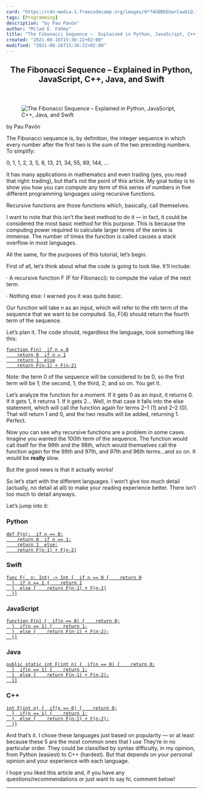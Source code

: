 ```yaml
---
card: "https://cdn-media-1.freecodecamp.org/images/0*74G0BbEUwrCaw8iQ."
tags: [Programming]
description: "by Pau Pavón"
author: "Milad E. Fahmy"
title: "The Fibonacci Sequence –  Explained in Python, JavaScript, C++, Java, and Swift"
created: "2021-08-16T15:36:22+02:00"
modified: "2021-08-16T15:36:22+02:00"
---
```

<div class="site-wrapper">
<main id="site-main" class="site-main outer">
<div class="inner">
<article class="post-full post tag-programming tag-coding tag-javascript tag-python tag-tech ">
<header class="post-full-header">
<h1 class="post-full-title">The Fibonacci Sequence –  Explained in Python, JavaScript, C++, Java, and Swift</h1>
</header>
<figure class="post-full-image">
<picture>
<source media="(max-width: 700px)" sizes="1px" srcset="data:image/gif;base64,R0lGODlhAQABAIAAAAAAAP///yH5BAEAAAAALAAAAAABAAEAAAIBRAA7 1w">
<source media="(min-width: 701px)" sizes="(max-width: 800px) 400px,
(max-width: 1170px) 700px,
1400px" srcset="https://cdn-media-1.freecodecamp.org/images/0*74G0BbEUwrCaw8iQ. 300w,
https://cdn-media-1.freecodecamp.org/images/0*74G0BbEUwrCaw8iQ. 600w,
https://cdn-media-1.freecodecamp.org/images/0*74G0BbEUwrCaw8iQ. 1000w,
https://cdn-media-1.freecodecamp.org/images/0*74G0BbEUwrCaw8iQ. 2000w">
<img onerror="this.style.display='none'" src="https://cdn-media-1.freecodecamp.org/images/0*74G0BbEUwrCaw8iQ." alt="The Fibonacci Sequence –  Explained in Python, JavaScript, C++, Java, and Swift">
</picture>
</figure>
<section class="post-full-content">
<div class="post-content medium-migrated-article">
<p>by Pau Pavón</p><p>The Fibonacci sequence is, by definition, the integer sequence in which every number after the first two is the sum of the two preceding numbers. To simplify:</p><p>0, 1, 1, 2, 3, 5, 8, 13, 21, 34, 55, 89, 144, …</p><p>It has many applications in mathematics and even trading (yes, you read that right: trading), but that’s not the point of this article. My goal today is to show you how you can compute any term of this series of numbers in five different programming languages using recursive functions.</p><p>Recursive functions are those functions which, basically, call themselves.</p><p>I want to note that this isn’t the best method to do it — in fact, it could be considered the most basic method for this purpose. This is because the computing power required to calculate larger terms of the series is immense. The number of times the function is called causes a stack overflow in most languages.</p><p>All the same, for the purposes of this tutorial, let’s begin.</p><p>First of all, let’s think about what the code is going to look like. It’ll include:</p><p>· A recursive function F (F for Fibonacci): to compute the value of the next term.</p><p>· Nothing else: I warned you it was quite basic.</p><p>Our function will take <em>n</em> as an input, which will refer to the <em>n</em>th term of the sequence that we want to be computed. So, F(4) should return the fourth term of the sequence.</p><p>Let’s plan it. The code should, regardless the language, look something like this:</p><p><a href="https://unsplash.com?utm_source=medium&amp;utm_medium=referral" rel="noopener"><code>function F(n) &nbsp;if n = 0</code></a><br><a href="https://unsplash.com?utm_source=medium&amp;utm_medium=referral" rel="noopener"><code> &nbsp; &nbsp;return 0 &nbsp;if n = 1</code></a><br><a href="https://unsplash.com?utm_source=medium&amp;utm_medium=referral" rel="noopener"><code> &nbsp; &nbsp;return 1 &nbsp;else</code></a><br><a href="https://unsplash.com?utm_source=medium&amp;utm_medium=referral" rel="noopener"><code> &nbsp; &nbsp;return F(n-1) + F(n-2)</code></a></p><p>Note: the term 0 of the sequence will be considered to be 0, so the first term will be 1; the second, 1; the third, 2; and so on. You get it.</p><p>Let’s analyze the function for a moment. If it gets 0 as an input, it returns 0. If it gets 1, it returns 1. If it gets 2… Well, in that case it falls into the else statement, which will call the function again for terms 2–1 (1) and 2–2 (0). That will return 1 and 0, and the two results will be added, returning 1. Perfect.</p><p>Now you can see why recursive functions are a problem in some cases. Imagine you wanted the 100th term of the sequence. The function would call itself for the 99th and the 98th, which would themselves call the function again for the 98th and 97th, and 97th and 96th terms…and so on. It would be <strong>really</strong> slow.</p><p>But the good news is that it actually works!</p><p>So let’s start with the different languages. I won’t give too much detail (actually, no detail at all) to make your reading experience better. There isn’t too much to detail anyways.</p><p>Let’s jump into it:</p><h3 id="python">Python</h3><p><a href="https://unsplash.com?utm_source=medium&amp;utm_medium=referral" rel="noopener"><code>def F(n): &nbsp;if n == 0:</code></a><br><a href="https://unsplash.com?utm_source=medium&amp;utm_medium=referral" rel="noopener"><code> &nbsp; &nbsp;return 0 &nbsp;if n == 1:</code></a><br><a href="https://unsplash.com?utm_source=medium&amp;utm_medium=referral" rel="noopener"><code> &nbsp; &nbsp;return 1 &nbsp;else:</code></a><br><a href="https://unsplash.com?utm_source=medium&amp;utm_medium=referral" rel="noopener"><code> &nbsp; &nbsp;return F(n-1) + F(n-2)</code></a></p><h3 id="swift">Swift</h3><p><a href="https://unsplash.com?utm_source=medium&amp;utm_medium=referral" rel="noopener"><code>func F(_ n: Int) -&gt; Int { &nbsp;if n == 0 { &nbsp; &nbsp;return 0</code></a><br><a href="https://unsplash.com?utm_source=medium&amp;utm_medium=referral" rel="noopener"><code> &nbsp;} &nbsp;if n == 1 { &nbsp; &nbsp;return 1</code></a><br><a href="https://unsplash.com?utm_source=medium&amp;utm_medium=referral" rel="noopener"><code> &nbsp;} &nbsp;else { &nbsp; &nbsp;return F(n-1) + F(n-2)</code></a><br><a href="https://unsplash.com?utm_source=medium&amp;utm_medium=referral" rel="noopener"><code> &nbsp;}}</code></a></p><h3 id="javascript">JavaScript</h3><p><a href="https://unsplash.com?utm_source=medium&amp;utm_medium=referral" rel="noopener"><code>function F(n) { &nbsp;if(n == 0) { &nbsp; &nbsp;return 0;</code></a><br><a href="https://unsplash.com?utm_source=medium&amp;utm_medium=referral" rel="noopener"><code> &nbsp;} &nbsp;if(n == 1) { &nbsp; &nbsp;return 1;</code></a><br><a href="https://unsplash.com?utm_source=medium&amp;utm_medium=referral" rel="noopener"><code> &nbsp;} &nbsp;else { &nbsp; &nbsp;return F(n-1) + F(n-2);</code></a><br><a href="https://unsplash.com?utm_source=medium&amp;utm_medium=referral" rel="noopener"><code> &nbsp;}}</code></a></p><h3 id="java">Java</h3><p><a href="https://unsplash.com?utm_source=medium&amp;utm_medium=referral" rel="noopener"><code>public static int F(int n) { &nbsp;if(n == 0) { &nbsp; &nbsp;return 0;</code></a><br><a href="https://unsplash.com?utm_source=medium&amp;utm_medium=referral" rel="noopener"><code> &nbsp;} &nbsp;if(n == 1) { &nbsp; &nbsp;return 1;</code></a><br><a href="https://unsplash.com?utm_source=medium&amp;utm_medium=referral" rel="noopener"><code> &nbsp;} &nbsp;else { &nbsp; &nbsp;return F(n-1) + F(n-2);</code></a><br><a href="https://unsplash.com?utm_source=medium&amp;utm_medium=referral" rel="noopener"><code> &nbsp;}}</code></a></p><h3 id="c-">C++</h3><p><a href="https://unsplash.com?utm_source=medium&amp;utm_medium=referral" rel="noopener"><code>int F(int n) { &nbsp;if(n == 0) { &nbsp; &nbsp;return 0;</code></a><br><a href="https://unsplash.com?utm_source=medium&amp;utm_medium=referral" rel="noopener"><code> &nbsp;} &nbsp;if(n == 1) { &nbsp; &nbsp;return 1;</code></a><br><a href="https://unsplash.com?utm_source=medium&amp;utm_medium=referral" rel="noopener"><code> &nbsp;} &nbsp;else { &nbsp; &nbsp;return F(n-1) + F(n-2);</code></a><br><a href="https://unsplash.com?utm_source=medium&amp;utm_medium=referral" rel="noopener"><code> &nbsp;}}</code></a></p><p>And that’s it. I chose these languages just based on popularity — or at least because these 5 are the most common ones that I use They’re in no particular order. They could be classified by syntax difficulty, in my opinion, from Python (easiest) to C++ (hardest). But that depends on your personal opinion and your experience with each language.</p><p>I hope you liked this article and, if you have any questions/recommendations or just want to say hi, comment below!</p>
</div>
<hr>
</section>
</article>
</div>
</main>
</div>
<!-- Google Tag Manager (noscript) -->
<!-- End Google Tag Manager (noscript) -->
